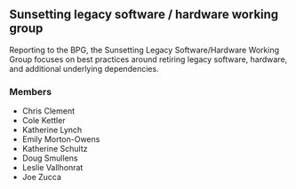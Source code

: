 ## Sunsetting legacy software / hardware working group

Reporting to the BPG, the Sunsetting Legacy Software/Hardware Working Group focuses on best practices around retiring legacy software, hardware, and additional underlying dependencies.

### Members

* Chris Clement
* Cole Kettler
* Katherine Lynch
* Emily Morton-Owens
* Katherine Schultz
* Doug Smullens
* Leslie Vallhonrat
* Joe Zucca
